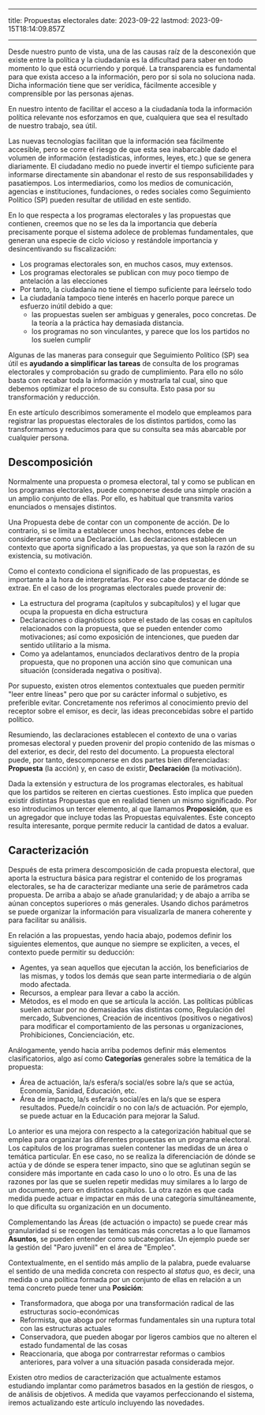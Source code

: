 
---
title: Propuestas electorales
date: 2023-09-22
lastmod: 2023-09-15T18:14:09.857Z

---
Desde nuestro punto de vista, una de las causas raíz de la desconexión que existe entre la política y la ciudadanía es la dificultad para saber en todo momento lo que está ocurriendo y porqué. La transparencia es fundamental para que exista acceso a la información, pero por si sola no soluciona nada. Dicha información tiene que ser verídica, fácilmente accesible y comprensible por las personas ajenas.  

En nuestro intento de facilitar el acceso a la ciudadanía toda la información política relevante nos esforzamos en que, cualquiera que sea el resultado de nuestro trabajo, sea útil. 

Las nuevas tecnologías facilitan que la información sea fácilmente accesible, pero se corre el riesgo de que esta sea inabarcable dado el volumen de información (estadísticas, informes, leyes, etc.) que se genera diariamente. El ciudadano medio no puede invertir el tiempo suficiente para informarse directamente sin abandonar el resto de sus responsabilidades y pasatiempos. Los intermediarios, como los medios de comunicación, agencias e instituciones, fundaciones, o redes sociales como Seguimiento Político (SP) pueden resultar de utilidad en este sentido.

En lo que respecta a los programas electorales y las propuestas que contienen, creemos que no se les da la importancia que debería precisamente porque el sistema adolece de problemas fundamentales, que generan una especie de ciclo vicioso y restándole importancia y desincentivando su fiscalización:
- Los programas electorales son, en muchos casos, muy extensos.
- Los programas electorales se publican con muy poco tiempo de antelación a las elecciones
- Por tanto, la ciudadanía no tiene el tiempo suficiente para leérselo todo
- La ciudadanía tampoco tiene interés en hacerlo porque parece un esfuerzo inútil debido a que:
    - las propuestas suelen ser ambiguas y generales, poco concretas. De la teoría a la práctica hay demasiada distancia.
    - los programas no son vinculantes, y parece que los los partidos no los suelen cumplir

Algunas de las maneras para conseguir que Seguimiento Político (SP) sea útil es **ayudando a simplificar las tareas** de  consulta de los programas electorales y comprobación su grado de cumplimiento. Para ello no sólo basta con recabar toda la información y mostrarla tal cual, sino que debemos optimizar el proceso de su consulta. Esto pasa por su transformación y reducción. 

En este artículo describimos someramente el modelo que empleamos para registrar las propuestas electorales de los distintos partidos, como las transformamos y reducimos para que su consulta sea más abarcable por cualquier persona. 

## Descomposición
Normalmente una propuesta o promesa electoral, tal y como se publican en los programas electorales, puede componerse desde una simple oración a un amplio conjunto de ellas. Por ello, es habitual que transmita varios enunciados o mensajes distintos. 

Una Propuesta debe de contar con un componente de acción. De lo contrario, si se limita a establecer unos hechos, entonces debe de considerarse como una Declaración. Las declaraciones establecen un contexto que aporta significado a las propuestas, ya que son la razón de su existencia, su motivación.

Como el contexto condiciona el significado de las propuestas, es importante a la hora de interpretarlas. Por eso cabe destacar de dónde se extrae. En el caso de los programas electorales puede provenir de:
- La estructura del programa (capítulos y subcapítulos) y el lugar que ocupa la propuesta en dicha estructura
- Declaraciones o diagnósticos sobre el estado de las cosas en capítulos relacionados con la propuesta, que se pueden entender como motivaciones; así como exposición de intenciones, que pueden dar sentido utilitario a la misma.
- Como ya adelantamos, enunciados declarativos dentro de la propia propuesta, que no proponen una acción sino que comunican una situación (considerada negativa o positiva).

Por supuesto, existen otros elementos contextuales que pueden permitir "leer entre líneas" pero que por su carácter informal o subjetivo, es preferible evitar. Concretamente nos referimos al conocimiento previo del receptor sobre el emisor, es decir, las ideas preconcebidas sobre el partido político.

Resumiendo, las declaraciones establecen el contexto de una o varias promesas electoral y pueden provenir del propio contenido de las mismas o del exterior, es decir, del resto del documento. La propuesta electoral puede, por tanto, descomponerse en dos partes bien diferenciadas: **Propuesta** (la acción) y, en caso de existir, **Declaración** (la motivación).

Dada la extensión y estructura de los programas electorales, es habitual que los partidos se reiteren en ciertas cuestiones. Esto implica que pueden existir distintas Propuestas que en realidad tienen un mismo significado. Por eso introducimos un tercer elemento, al que llamamos **Proposición**, que es un agregador que incluye todas las Propuestas equivalentes. Este concepto resulta interesante, porque permite reducir la cantidad de datos a evaluar.

## Caracterización
Después de esta primera descomposición de cada propuesta electoral, que aporta la estructura básica para registrar el contenido de los programas electorales, se ha de caracterizar mediante una serie de parámetros cada propuesta. De arriba a abajo se añade granularidad; y de abajo a arriba se aúnan conceptos superiores o más generales. Usando dichos parámetros se puede organizar la información para visualizarla de manera coherente y para facilitar su análisis.

En relación a las propuestas, yendo hacia abajo, podemos definir los siguientes elementos, que aunque no siempre se expliciten, a veces, el contexto puede permitir su deducción:
- Agentes, ya sean aquellos que ejecutan la acción, los beneficiarios de las mismas, y todos los demás que sean parte intermediaria o de algún modo afectada.
- Recursos, a emplear para llevar a cabo la acción.
- Métodos, es el modo en que se articula la acción. Las políticas públicas suelen actuar por no demasiadas vías distintas como, Regulación del mercado, Subvenciones, Creación de incentivos (positivos o negativos) para modificar el comportamiento de las personas u organizaciones, Prohibiciones, Concienciación, etc.

Análogamente, yendo hacia arriba podemos definir más elementos clasificatorios, algo así como **Categorías** generales sobre la temática de la propuesta:
- Área de actuación, la/s esfera/s social/es sobre la/s que se actúa, Economía, Sanidad, Educación, etc.
- Área de impacto, la/s esfera/s social/es en la/s que se espera resultados. Puede/n coincidir o no con la/s de actuación. Por ejemplo, se puede actuar en la Educación para mejorar la Salud.

Lo anterior es una mejora con respecto a la categorización habitual que se emplea para organizar las diferentes propuestas en un programa electoral. Los capítulos de los programas suelen contener las medidas de un área o temática particular. En ese caso, no se realiza la diferenciación de dónde se actúa y de dónde se espera tener impacto, sino que se aglutinan según se considere más importante en cada caso lo uno o lo otro. Es una de las razones por las que se suelen repetir medidas muy similares a lo largo de un documento, pero en distintos capítulos. La otra razón es que cada medida puede actuar e impactar en más de una categoría simultáneamente, lo que dificulta su organización en un documento.

Complementando las Áreas (de actuación o impacto) se puede crear más granularidad si se recogen las temáticas más concretas a lo que llamamos **Asuntos**, se pueden entender como subcategorías. Un ejemplo puede ser la gestión del "Paro juvenil" en el área de "Empleo".

Contextualmente, en el sentido más amplio de la palabra, puede evaluarse el sentido de una medida concreta con respecto al *status quo*, es decir, una medida o una política formada por un conjunto de ellas en relación a un tema concreto puede tener una **Posición**:
- Transformadora, que aboga por una transformación radical de las estructuras socio-económicas
- Reformista, que aboga por reformas fundamentales sin una ruptura total con las estructuras actuales
- Conservadora, que pueden abogar por ligeros cambios que no alteren el estado fundamental de las cosas
- Reaccionaria, que aboga por contrarrestar reformas o cambios anteriores, para volver a una situación pasada considerada mejor.

Existen otro medios de caracterización que actualmente estamos estudiando implantar como parámetros basados en la gestión de riesgos, o de análisis de objetivos. A medida que vayamos perfeccionando el sistema, iremos actualizando este artículo incluyendo las novedades.
